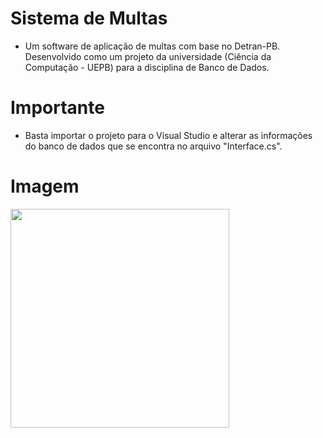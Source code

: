 # Sistema de Multas

* Um software de aplicação de multas com base no Detran-PB. 
Desenvolvido como um projeto da universidade (Ciência da Computação - UEPB) para a disciplina de Banco de Dados.

# Importante

* Basta importar o projeto para o Visual Studio e alterar as informações do banco de dados que se encontra no arquivo "Interface.cs".

# Imagem

<img src="https://github.com/lucasmlima08/Sistema-Multas/blob/master/img_controle.png" width="350" />
